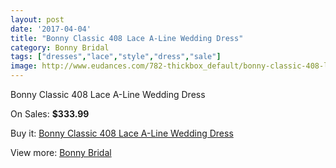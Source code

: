 ```yaml
---
layout: post
date: '2017-04-04'
title: "Bonny Classic 408 Lace A-Line Wedding Dress"
category: Bonny Bridal
tags: ["dresses","lace","style","dress","sale"]
image: http://www.eudances.com/782-thickbox_default/bonny-classic-408-lace-a-line-wedding-dress.jpg
---
```

Bonny Classic 408 Lace A-Line Wedding Dress

On Sales: **$333.99**
<a href="https://www.eudances.com/en/bonny-bridal/261-bonny-classic-408-lace-a-line-wedding-dress.html"><amp-img layout="responsive" width="600" height="600" src="//www.eudances.com/782-thickbox_default/bonny-classic-408-lace-a-line-wedding-dress.jpg" alt="Bonny Classic 408 Lace A-Line Wedding Dress 0" /></a>
<a href="https://www.eudances.com/en/bonny-bridal/261-bonny-classic-408-lace-a-line-wedding-dress.html"><amp-img layout="responsive" width="600" height="600" src="//www.eudances.com/783-thickbox_default/bonny-classic-408-lace-a-line-wedding-dress.jpg" alt="Bonny Classic 408 Lace A-Line Wedding Dress 1" /></a>

Buy it: [Bonny Classic 408 Lace A-Line Wedding Dress](https://www.eudances.com/en/bonny-bridal/261-bonny-classic-408-lace-a-line-wedding-dress.html "Bonny Classic 408 Lace A-Line Wedding Dress")

View more: [Bonny Bridal](https://www.eudances.com/en/3-bonny-bridal "Bonny Bridal")